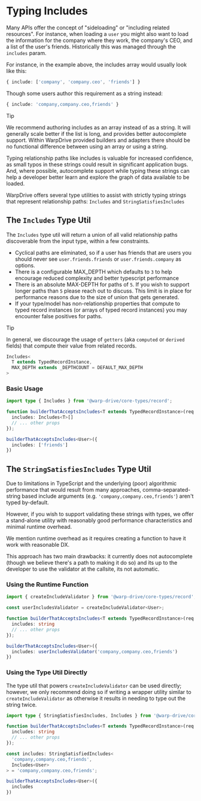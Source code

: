 # Typing Includes

Many APIs offer the concept of "sideloading" or "including related resources". For instance,
when loading a `user` you might also want to load the information for the company where they
work, the company's CEO, and a list of the user's friends. Historically this was managed
through the `includes` param.

For instance, in the example above, the includes array would usually look like this:

```ts
{ include: ['company', 'company.ceo', 'friends'] }
```

Though some users author this requirement as a string instead:

```ts
{ include: 'company,company.ceo,friends' }
```

> [!TIP]
> We recommend authoring includes as an array instead of as a string. It will
> generally scale better if the list is long, and provides better autocomplete support.
> Within WarpDrive provided builders and adapters there should be no functional
> difference between using an array or using a string.

Typing relationship paths like includes is valuable for increased confidence, as small typos in these
strings could result in significant application bugs. And, where possible, autocomplete support while
typing these strings can help a developer better learn and explore the graph of data available to be loaded.

WarpDrive offers several type utilities to assist with strictly typing strings that represent relationship
paths: `Includes` and `StringSatisfiesIncludes`


## The `Includes` Type Util

The `Includes` type util will return a union of all valid relationship paths discoverable from the input type, within a few constraints.

- Cyclical paths are eliminated, so if a user has friends that are users you should never see `user.friends.friends` or `user.friends.company` as options.
- There is a configurable MAX_DEPTH which defaults to `3` to help encourage reduced complexity and better typescript performance
- There is an absolute MAX-DEPTH for paths of `5`. If you wish to support longer paths than `5` please reach out to discuss. This limit is in place for performance reasons due to the size of union that gets generated.
- If your type/model has non-relationship properties that compute to typed record instances (or arrays of typed record instances) you may encounter false positives for paths.

> [!TIP]
> In general, we discourage the usage of `getters` (aka `computed` or `derived` fields) that compute their value from related records.


```ts
Includes<
  T extends TypedRecordInstance,
  MAX_DEPTH extends _DEPTHCOUNT = DEFAULT_MAX_DEPTH
>
```

### Basic Usage

```ts
import type { Includes } from '@warp-drive/core-types/record';

function builderThatAcceptsIncludes<T extends TypedRecordInstance>(req: {
  includes: Includes<T>[]
  // ... other props
});

builderThatAcceptsIncludes<User>({
  includes: ['friends']
})
```

## The `StringSatisfiesIncludes` Type Util

Due to limitations in TypeScript and the underlying (poor) algorithmic 
performance that would result from many approaches, comma-separated-string based
include arguments (e.g. `'company,company.ceo,friends'`) aren't typed by-default.

However, if you wish to support validating these strings with types, we offer a
stand-alone utility with reasonably good performance characteristics and minimal
runtime overhead.

We mention runtime overhead as it requires creating a function to have it work
with reasonable DX.

This approach has two main drawbacks: it currently does not autocomplete (though
we believe there's a path to making it do so) and its up to the developer to use
the validator at the callsite, its not automatic.

### Using the Runtime Function

```ts
import { createIncludeValidator } from '@warp-drive/core-types/record';

const userIncludesValidator = createIncludeValidator<User>;

function builderThatAcceptsIncludes<T extends TypedRecordInstance>(req: {
  includes: string
  // ... other props
});

builderThatAcceptsIncludes<User>({
  includes: userIncludesValidator('company,company.ceo,friends')
})
```

### Using the Type Util Directly

The type util that powers `createIncludeValidator` can be used directly; however, we only
recommend doing so if writing a wrapper utility similar to `createIncludeValidator` as
otherwise it results in needing to type out the string twice.

```ts
import type { StringSatisfiesIncludes, Includes } from '@warp-drive/core-types/record';

function builderThatAcceptsIncludes<T extends TypedRecordInstance>(req: {
  includes: string
  // ... other props
});

const includes: StringSatisfiedIncludes<
  'company,company.ceo,friends',
  Includes<User>
> = 'company,company.ceo,friends';

builderThatAcceptsIncludes<User>({
  includes
})
```
